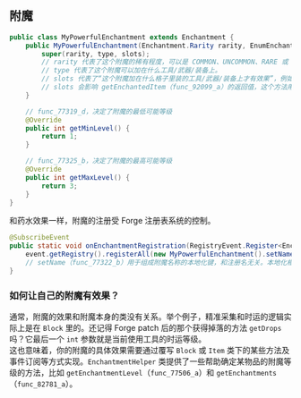 ## 附魔

```java
public class MyPowerfulEnchantment extends Enchantment {
    public MyPowerfulEnchantment(Enchantment.Rarity rarity, EnumEnchantmentType type, EntityEquipmentSlot[] slots) {
        super(rarity, type, slots);
        // rarity 代表了这个附魔的稀有程度，可以是 COMMON、UNCOMMON、RARE 或 VERY_RARE。
        // type 代表了这个附魔可以加在什么工具/武器/装备上。
        // slots 代表了“这个附魔加在什么格子里装的工具/武器/装备上才有效果”，例如荆棘只在盔甲四件套上有效。
        // slots 会影响 getEnchantedItem（func_92099_a）的返回值，这个方法用于获取某个实体上有指定附魔的物品。
    }

    // func_77319_d，决定了附魔的最低可能等级
    @Override
    public int getMinLevel() {
        return 1;
    }

    // func_77325_b，决定了附魔的最高可能等级
    @Override
    public int getMaxLevel() {
        return 3;
    }
}
```

和药水效果一样，附魔的注册受 Forge 注册表系统的控制。

```java
@SubscribeEvent
public static void onEnchantmentRegistration(RegistryEvent.Register<Enchantment> event) {
    event.getRegistry().registerAll(new MyPowerfulEnchantment().setName("super_duper_enchantment").setRegistryName(...));
    // setName（func_77322_b）用于组成附魔名称的本地化键，和注册名无关。本地化相关的内容请参考第 13 章。
}
```

### 如何让自己的附魔有效果？

通常，附魔的效果和附魔本身的类没有关系。举个例子，精准采集和时运的逻辑实际上是在 `Block` 里的。还记得 Forge patch 后的那个获得掉落的方法 `getDrops` 吗？它最后一个 `int` 参数就是当前使用工具的时运等级。  
这也意味着，你的附魔的具体效果需要通过覆写 `Block` 或 `Item` 类下的某些方法及事件订阅等方式实现。`EnchantmentHelper` 类提供了一些帮助确定某物品的附魔等级的方法，比如 `getEnchantmentLevel`（`func_77506_a`）和 `getEnchantments`（`func_82781_a`）。

